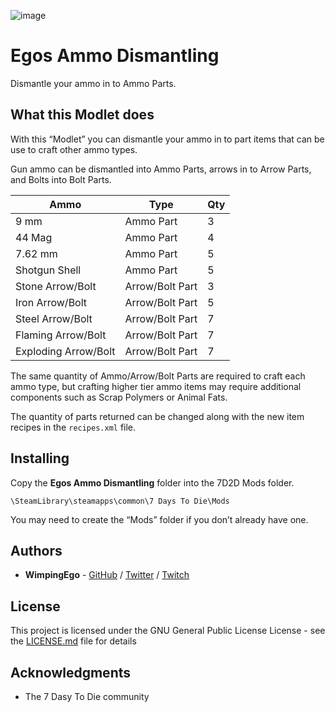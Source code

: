 ![image](https://i.imgur.com/Xnn0x02.png)

# Egos Ammo Dismantling

Dismantle your ammo in to Ammo Parts.

## What this Modlet does

With this “Modlet” you can dismantle your ammo in to part items that can be use to craft other ammo types.

Gun ammo can be dismantled into Ammo Parts, arrows in to Arrow Parts, and Bolts into Bolt Parts.

| Ammo                 | Type            | Qty |
|----------------------|-----------------|-----|
| 9 mm                 | Ammo Part       | 3   |
| 44 Mag               | Ammo Part       | 4   |
| 7.62 mm              | Ammo Part       | 5   |
| Shotgun Shell        | Ammo Part       | 5   |
| Stone Arrow/Bolt     | Arrow/Bolt Part | 3   |
| Iron Arrow/Bolt      | Arrow/Bolt Part | 5   |
| Steel Arrow/Bolt     | Arrow/Bolt Part | 7   |
| Flaming Arrow/Bolt   | Arrow/Bolt Part | 7   |
| Exploding Arrow/Bolt | Arrow/Bolt Part | 7   |

The same quantity of Ammo/Arrow/Bolt Parts are required to craft each ammo type, but crafting higher tier ammo items may require additional components such as Scrap Polymers or Animal Fats.

The quantity of parts returned can be changed along with the new item recipes in the ```recipes.xml``` file.

## Installing

Copy the **Egos Ammo Dismantling** folder into the 7D2D Mods folder.

```
\SteamLibrary\steamapps\common\7 Days To Die\Mods
```

You may need to create the “Mods” folder if you don’t already have one.

## Authors

* **WimpingEgo** - [GitHub](https://github.com/wimpingego) / [Twitter](https://twitter.com/Ego_YT) / [Twitch](https://twitch.tv/wimpingego)

## License

This project is licensed under the GNU General Public License License - see the [LICENSE.md](https://github.com/Wimpingego/7-Days-To-Die/blob/master/LICENSE) file for details

## Acknowledgments

* The 7 Dasy To Die community
